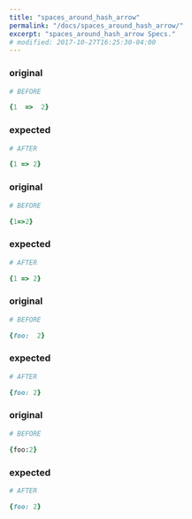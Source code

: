 ```yaml
---
title: "spaces_around_hash_arrow"
permalink: "/docs/spaces_around_hash_arrow/"
excerpt: "spaces_around_hash_arrow Specs."
# modified: 2017-10-27T16:25:30-04:00
---
```

### original
```ruby
# BEFORE

{1  =>  2}

```
### expected
```ruby
# AFTER

{1 => 2}

```
### original
```ruby
# BEFORE

{1=>2}

```
### expected
```ruby
# AFTER

{1 => 2}

```
### original
```ruby
# BEFORE

{foo:  2}

```
### expected
```ruby
# AFTER

{foo: 2}

```
### original
```ruby
# BEFORE

{foo:2}

```
### expected
```ruby
# AFTER

{foo: 2}
```
